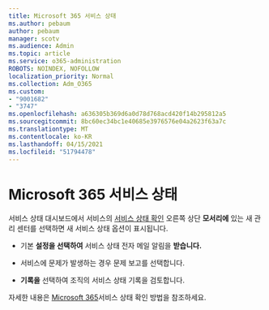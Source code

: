 ```yaml
---
title: Microsoft 365 서비스 상태
ms.author: pebaum
author: pebaum
manager: scotv
ms.audience: Admin
ms.topic: article
ms.service: o365-administration
ROBOTS: NOINDEX, NOFOLLOW
localization_priority: Normal
ms.collection: Adm_O365
ms.custom:
- "9001682"
- "3747"
ms.openlocfilehash: a636305b369d6a0d78d768acd420f14b295812a5
ms.sourcegitcommit: 8bc60ec34bc1e40685e3976576e04a2623f63a7c
ms.translationtype: MT
ms.contentlocale: ko-KR
ms.lasthandoff: 04/15/2021
ms.locfileid: "51794478"
---
```

# <a name="microsoft-365-service-health"></a>Microsoft 365 서비스 상태


서비스 상태 대시보드에서 서비스의 [서비스 상태 확인](https://admin.microsoft.com/Adminportal/Home?source=applauncher#/servicehealth) 오른쪽 상단 **모서리에** 있는 새 관리 센터를 선택하면 새 서비스 상태 옵션이 표시됩니다.

- 기본 **설정을 선택하여** 서비스 상태 전자 메일 알림을 **받습니다.**

- 서비스에  문제가 발생하는 경우 문제 보고를 선택합니다.

- **기록을** 선택하여 조직의 서비스 상태 기록을 검토합니다. 

자세한 내용은 [Microsoft 365](https://docs.microsoft.com/office365/enterprise/view-service-health)서비스 상태 확인 방법을 참조하세요. 